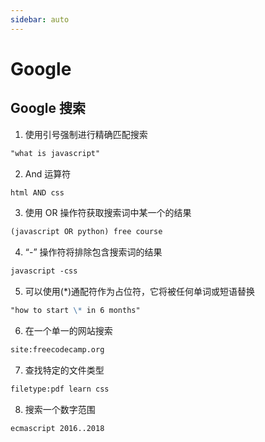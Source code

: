```yaml
---
sidebar: auto
---
```


# Google

## Google 搜索

1. 使用引号强制进行精确匹配搜索

```md
"what is javascript"
```

2. And 运算符

```md
html AND css
```

3. 使用 OR 操作符获取搜索词中某一个的结果

```md
(javascript OR python) free course
```

4. “-” 操作符将排除包含搜索词的结果

```md
javascript -css
```

5. 可以使用(\*)通配符作为占位符，它将被任何单词或短语替换

```md
"how to start \* in 6 months"
```

6. 在一个单一的网站搜索

```md
site:freecodecamp.org
```

7. 查找特定的文件类型

```md
filetype:pdf learn css
```

8. 搜索一个数字范围

```md
ecmascript 2016..2018
```

